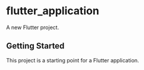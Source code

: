 # flutter_application

A new Flutter project.

## Getting Started

This project is a starting point for a Flutter application.


 
 
